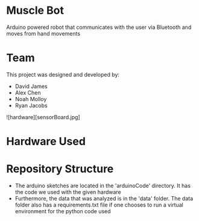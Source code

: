 # Muscle Bot
Arduino powered robot that communicates with the user via Bluetooth and moves from hand movements

# Team
This project was designed and developed by:
- David James
- Alex Chen
- Noah Molloy
- Ryan Jacobs

![hardware][sensorBoard.jpg]
# Hardware Used


# Repository Structure
- The arduino sketches are located in the 'arduinoCode' directory. It has the code we used with the given hardware
- Furthermore, the data that was analyzed is in the 'data' folder. The data folder also has a requirements.txt file if one chooses to run a virtual environment for the python code used

